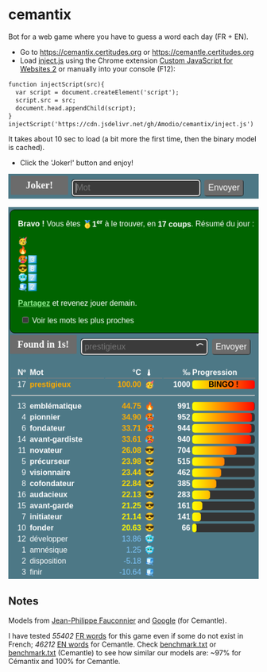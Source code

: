 # cemantix
Bot for a web game where you have to guess a word each day (FR + EN).

* Go to https://cemantix.certitudes.org or https://cemantle.certitudes.org
* Load [inject.js](https://cdn.jsdelivr.net/gh/Amodio/cemantix/inject.js "inject.js") using the Chrome extension [Custom JavaScript for Websites 2](https://chrome.google.com/webstore/detail/custom-javascript-for-web/ddbjnfjiigjmcpcpkmhogomapikjbjdk "Custom JavaScript for Websites 2") or manually into your console (F12):
```
function injectScript(src){
  var script = document.createElement('script');
  script.src = src;
  document.head.appendChild(script);
}
injectScript('https://cdn.jsdelivr.net/gh/Amodio/cemantix/inject.js')
```
It takes about 10 sec to load (a bit more the first time, then the binary model is cached).
* Click the 'Joker!' button and enjoy!

![Joker button](https://raw.githubusercontent.com/Amodio/cemantix/main/images/joker_btn.png "Joker button")

![First](https://raw.githubusercontent.com/Amodio/cemantix/main/images/1st_17tries.png "First")

## Notes
Models from [Jean-Philippe Fauconnier](https://fauconnier.github.io) and [Google](https://code.google.com/archive/p/word2vec/) (for Cemantle).

I have tested _55402_ [FR words](https://raw.githubusercontent.com/Amodio/cemantix/main/wordlist.txt "FR words") for this game even if some do not exist in French; _46212_ [EN words](https://raw.githubusercontent.com/Amodio/cemantix/main/wordlist.txt "EN words") for Cemantle. Check [benchmark.txt](https://raw.githubusercontent.com/Amodio/cemantix/main/benchmark/benchmark.txt) or [benchmark.txt](https://raw.githubusercontent.com/Amodio/cemantix/main/CEMANTLE/benchmark/benchmark.txt) (Cemantle) to see how similar our models are: ~97% for Cémantix and 100% for Cemantle.
